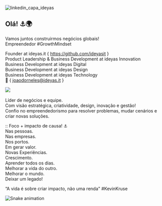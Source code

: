 ![linkedin_capa_ideyas](https://github.com/ideyasit/.github/assets/45001308/032f39df-7c9c-404e-a224-f546381ba966)

## Olá! ⚓🌍 ##
Vamos juntos construirmos negócios globais! <br/>
Empreendedor #GrowthMindset <br/>

Founder at ideyas.it { https://github.com/ideyasit } <br/>
Product Leadership & Business Development at ideyas Innovation<br/>
Business Development at ideyas Digital<br/>
Business Development at ideyas Design<br/>
Business Development at ideyas Technology<br/>
:email: { joaodorneles@ideyas.it }
<div>
<a href="https://www.linkedin.com/in/joaodornelesbueno" target="_blank"><img src="https://img.shields.io/badge/-LinkedIn-%230077B5?style=for-the-badge&logo=linkedin&logoColor=white" target="_blank"></a>  
</div>
<br/>
Líder de negócios e equipe.<br/>
Com visão estratégica, criatividade, design, inovação e gestão!<br/>
Confio no empreendedorismo para resolver problemas, mudar cenários e criar novas soluções.<br/>

:: Foco + impacto de causa! ⚓<br/>
Nas pessoas.<br/>
Nas empresas.<br/>
Nos portos.<br/>
Em gerar valor.<br/>
Novas Experiências.<br/>
Crescimento.<br/>
Aprender todos os dias.<br/>
Melhorar a vida do outro.<br/>
Melhorar o mundo.<br/>
Deixar um legado!<br/>   

“A vida é sobre criar impacto, não uma renda" #KevinKruse  

![Snake animation](https://github.com/joaodornelesbueno/joaodornelesbueno/blob/output/github-contribution-grid-snake.svg)

<!--
**joaodornelesbueno/joaodornelesbueno** is a ✨ _special_ ✨ repository because its `README.md` (this file) appears on your GitHub profile.

Here are some ideas to get you started:

- 🔭 I’m currently working on ...
- 🌱 I’m currently learning ...
- 👯 I’m looking to collaborate on ...
- 🤔 I’m looking for help with ...
- 💬 Ask me about ...
- 📫 How to reach me: ...
- 😄 Pronouns: ...
- ⚡ Fun fact: ...
-->
